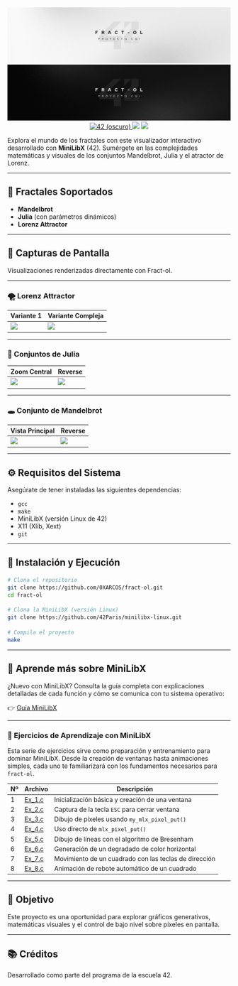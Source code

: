 <div align="center">
    <img src="https://github.com/15Galan/42_project-readmes/blob/master/banners/cursus/projects/fract-ol-light.png#gh-light-mode-only" alt="Banner (claro)" />
    <img src="https://github.com/15Galan/42_project-readmes/blob/master/banners/cursus/projects/fract-ol-dark.png#gh-dark-mode-only" alt="Banner (oscuro)" />
    <a href='https://profile.intra.42.fr/users/aarcos' target="_blank">
        <img alt='42 (oscuro)' src='https://img.shields.io/badge/Madrid-black?style=flat&logo=42&logoColor=white'/>
    </a>
    <img src="https://img.shields.io/badge/120%20%2F%20100-success?color=%2312bab9&style=flat" />
    <img src="https://api.visitorbadge.io/api/visitors?user=0xARCOS&repo=fractol_42&label=visitas&countColor=%2385e3ff&style=flat&labelStyle=none"/>
</div>

Explora el mundo de los fractales con este visualizador interactivo desarrollado con **MiniLibX** (42). Sumérgete en las complejidades matemáticas y visuales de los conjuntos Mandelbrot, Julia y el atractor de Lorenz.

---

## 🌌 Fractales Soportados

- **Mandelbrot**
- **Julia** (con parámetros dinámicos)
- **Lorenz Attractor**

---

## 📸 Capturas de Pantalla

Visualizaciones renderizadas directamente con Fract-ol.

---

### 🌪 Lorenz Attractor

| Variante 1 | Variante Compleja |
|------------|-------------------|
| <img src="https://github.com/0xARCOS/fractol_42/blob/main/img/Screenshot%20from%202025-03-28%2002-19-26.png" width="340"/> | <img src="https://github.com/0xARCOS/fractol_42/blob/main/img/Screenshot%20from%202025-03-20%2000-36-21.png" width="340"/> |

---

### 🌊 Conjuntos de Julia

| Zoom Central | Reverse |
|--------------|---------|
| <img src="https://github.com/0xARCOS/fractol_42/blob/main/img/Screenshot%20from%202025-03-24%2006-13-12.png" width="340"/> | <img src="https://github.com/0xARCOS/fractol_42/blob/main/img/Screenshot%20from%202025-03-24%2007-00-57.png" width="340"/> |

---

### 🕳 Conjunto de Mandelbrot

| Vista Principal | Reverse |
|-----------------|--------------------|
| <img src="https://github.com/0xARCOS/fractol_42/blob/main/img/Screenshot%20from%202025-03-20%2005-07-50.png" width="340"/> | <img src="https://github.com/0xARCOS/fractol_42/blob/main/img/Screenshot%20from%202025-03-28%2004-05-28.png" width="340"/> |

---
## ⚙️ Requisitos del Sistema

Asegúrate de tener instaladas las siguientes dependencias:

- `gcc`
- `make`
- MiniLibX (versión Linux de 42)
- X11 (Xlib, Xext)
- `git`

---

## 🚀 Instalación y Ejecución

```bash
# Clona el repositorio
git clone https://github.com/0XARCOS/fract-ol.git
cd fract-ol

# Clona la MiniLibX (versión Linux)
git clone https://github.com/42Paris/minilibx-linux.git

# Compila el proyecto
make
```
---


## 📘 Aprende más sobre MiniLibX

¿Nuevo con MiniLibX? Consulta la guía completa con explicaciones detalladas de cada función y cómo se comunica con tu sistema operativo:

👉 [Guía MiniLibX](./MiniLibX_GuiaCompleta.md)

---

### 🧪 Ejercicios de Aprendizaje con MiniLibX

Esta serie de ejercicios sirve como preparación y entrenamiento para dominar MiniLibX. Desde la creación de ventanas hasta animaciones simples, cada uno te familiarizará con los fundamentos necesarios para `fract-ol`.

| Nº | Archivo                                | Descripción                                                |
|----|----------------------------------------|------------------------------------------------------------|
| 1  | [Ex_1.c](./ejers_minilibx/Ex_1.c)      | Inicialización básica y creación de una ventana            |
| 2  | [Ex_2.c](./ejers_minilibx/Ex_2.c)      | Captura de la tecla `ESC` para cerrar ventana              |
| 3  | [Ex_3.c](./ejers_minilibx/Ex_3.c)      | Dibujo de píxeles usando `my_mlx_pixel_put()`              |
| 4  | [Ex_4.c](./ejers_minilibx/Ex_4.c)      | Uso directo de `mlx_pixel_put()`                           |
| 5  | [Ex_5.c](./ejers_minilibx/Ex_5.c)      | Dibujo de líneas con el algoritmo de Bresenham             |
| 6  | [Ex_6.c](./ejers_minilibx/Ex_6.c)      | Generación de un degradado de color horizontal             |
| 7  | [Ex_7.c](./ejers_minilibx/Ex_7.c)      | Movimiento de un cuadrado con las teclas de dirección      |
| 8  | [Ex_8.c](./ejers_minilibx/Ex_8.c)      | Animación de rebote automático de un cuadrado              |

---

## 🧠 Objetivo

Este proyecto es una oportunidad para explorar gráficos generativos, matemáticas visuales y el control de bajo nivel sobre píxeles en pantalla.

---
## 📚 Créditos

Desarrollado como parte del programa de la escuela 42.

